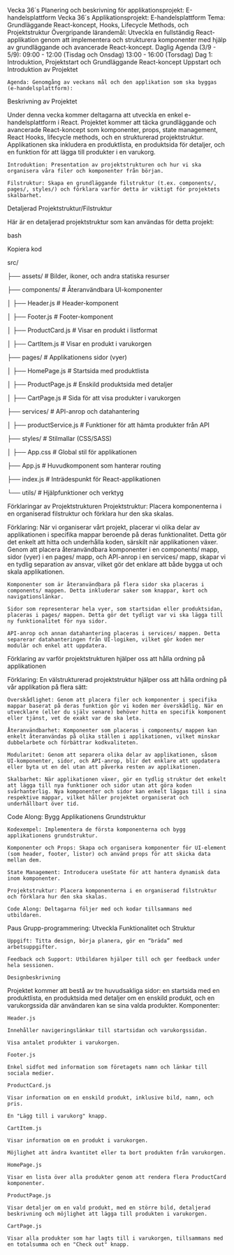 Vecka 36´s Planering och beskrivning för applikationsprojekt: E-handelsplattform
Vecka 36´s Applikationsprojekt: E-handelsplattform
Tema: Grundläggande React-koncept, Hooks, Lifecycle Methods, och Projektstruktur
Övergripande lärandemål:
Utveckla en fullständig React-applikation genom att implementera och strukturera komponenter med hjälp av grundläggande och avancerade React-koncept.
Daglig Agenda (3/9 - 5/9):
09:00 - 12:00 (Tisdag och Onsdag)
13:00 - 16:00 (Torsdag)
Dag 1: Introduktion, Projektstart och Grundläggande React-koncept
Uppstart och Introduktion av Projektet

    Agenda: Genomgång av veckans mål och den applikation som ska byggas (e-handelsplattform):

Beskrivning av Projektet

Under denna vecka kommer deltagarna att utveckla en enkel e-handelsplattform i React. Projektet kommer att täcka grundläggande och avancerade React-koncept som komponenter, props, state management, React Hooks, lifecycle methods, och en strukturerad projektstruktur. Applikationen ska inkludera en produktlista, en produktsida för detaljer, och en funktion för att lägga till produkter i en varukorg.


    Introduktion: Presentation av projektstrukturen och hur vi ska organisera våra filer och komponenter från början.

    Filstruktur: Skapa en grundläggande filstruktur (t.ex. components/, pages/, styles/) och förklara varför detta är viktigt för projektets skalbarhet.

Detaljerad Projektstruktur/Filstruktur

Här är en detaljerad projektstruktur som kan användas för detta projekt:

bash

Kopiera kod

src/

├── assets/                 # Bilder, ikoner, och andra statiska resurser

├── components/             # Återanvändbara UI-komponenter

│   ├── Header.js           # Header-komponent

│   ├── Footer.js           # Footer-komponent

│   ├── ProductCard.js      # Visar en produkt i listformat

│   ├── CartItem.js         # Visar en produkt i varukorgen

├── pages/                  # Applikationens sidor (vyer)

│   ├── HomePage.js         # Startsida med produktlista

│   ├── ProductPage.js      # Enskild produktsida med detaljer

│   ├── CartPage.js         # Sida för att visa produkter i varukorgen

├── services/               # API-anrop och datahantering

│   ├── productService.js   # Funktioner för att hämta produkter från API

├── styles/                 # Stilmallar (CSS/SASS)

│   ├── App.css             # Global stil för applikationen

├── App.js                  # Huvudkomponent som hanterar routing

├── index.js                # Inträdespunkt för React-applikationen

└── utils/                  # Hjälpfunktioner och verktyg

Förklaringar av Projektstrukturen
Projektstruktur: Placera komponenterna i en organiserad filstruktur och förklara hur den ska skalas.

Förklaring: När vi organiserar vårt projekt, placerar vi olika delar av applikationen i specifika mappar beroende på deras funktionalitet. Detta gör det enkelt att hitta och underhålla koden, särskilt när applikationen växer. Genom att placera återanvändbara komponenter i en components/ mapp, sidor (vyer) i en pages/ mapp, och API-anrop i en services/ mapp, skapar vi en tydlig separation av ansvar, vilket gör det enklare att både bygga ut och skala applikationen.

    Komponenter som är återanvändbara på flera sidor ska placeras i components/ mappen. Detta inkluderar saker som knappar, kort och navigationslänkar.

    Sidor som representerar hela vyer, som startsidan eller produktsidan, placeras i pages/ mappen. Detta gör det tydligt var vi ska lägga till ny funktionalitet för nya sidor.

    API-anrop och annan datahantering placeras i services/ mappen. Detta separerar datahanteringen från UI-logiken, vilket gör koden mer modulär och enkel att uppdatera.

Förklaring av varför projektstrukturen hjälper oss att hålla ordning på applikationen

Förklaring: En välstrukturerad projektstruktur hjälper oss att hålla ordning på vår applikation på flera sätt:

    Överskådlighet: Genom att placera filer och komponenter i specifika mappar baserat på deras funktion gör vi koden mer överskådlig. När en utvecklare (eller du själv senare) behöver hitta en specifik komponent eller tjänst, vet de exakt var de ska leta.

    Återanvändbarhet: Komponenter som placeras i components/ mappen kan enkelt återanvändas på olika ställen i applikationen, vilket minskar dubbelarbete och förbättrar kodkvaliteten.

    Modularitet: Genom att separera olika delar av applikationen, såsom UI-komponenter, sidor, och API-anrop, blir det enklare att uppdatera eller byta ut en del utan att påverka resten av applikationen.

    Skalbarhet: När applikationen växer, gör en tydlig struktur det enkelt att lägga till nya funktioner och sidor utan att göra koden svårhanterlig. Nya komponenter och sidor kan enkelt läggas till i sina respektive mappar, vilket håller projektet organiserat och underhållbart över tid.

Code Along: Bygg Applikationens Grundstruktur

    Kodexempel: Implementera de första komponenterna och bygg applikationens grundstruktur.

    Komponenter och Props: Skapa och organisera komponenter för UI-element (som header, footer, listor) och använd props för att skicka data mellan dem.

    State Management: Introducera useState för att hantera dynamisk data inom komponenter.

    Projektstruktur: Placera komponenterna i en organiserad filstruktur och förklara hur den ska skalas.

    Code Along: Deltagarna följer med och kodar tillsammans med utbildaren.

Paus
Grupp-programmering: Utveckla Funktionalitet och Struktur

    Uppgift: Titta design, börja planera, gör en “bräda” med arbetsuppgifter.

    Feedback och Support: Utbildaren hjälper till och ger feedback under hela sessionen.

    Designbeskrivning

Projektet kommer att bestå av tre huvudsakliga sidor: en startsida med en produktlista, en produktsida med detaljer om en enskild produkt, och en varukorgssida där användaren kan se sina valda produkter.
Komponenter:

    Header.js

    Innehåller navigeringslänkar till startsidan och varukorgssidan.

    Visa antalet produkter i varukorgen.

    Footer.js

    Enkel sidfot med information som företagets namn och länkar till sociala medier.

    ProductCard.js

    Visar information om en enskild produkt, inklusive bild, namn, och pris.

    En "Lägg till i varukorg" knapp.

    CartItem.js

    Visar information om en produkt i varukorgen.

    Möjlighet att ändra kvantitet eller ta bort produkten från varukorgen.

    HomePage.js

    Visar en lista över alla produkter genom att rendera flera ProductCard komponenter.

    ProductPage.js

    Visar detaljer om en vald produkt, med en större bild, detaljerad beskrivning och möjlighet att lägga till produkten i varukorgen.

    CartPage.js

    Visar alla produkter som har lagts till i varukorgen, tillsammans med en totalsumma och en "Check out" knapp.

